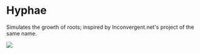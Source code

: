 # Hyphae
Simulates the growth of roots; inspired by Inconvergent.net's project of the same name.

![](http://imgur.com/LfesDGI.png)
